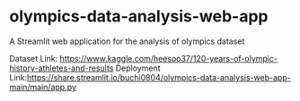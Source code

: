 # olympics-data-analysis-web-app
A Streamlit web application for the analysis of olympics dataset

Dataset Link: https://www.kaggle.com/heesoo37/120-years-of-olympic-history-athletes-and-results
Deployment Link:https://share.streamlit.io/buchi0804/olympics-data-analysis-web-app-main/main/app.py

